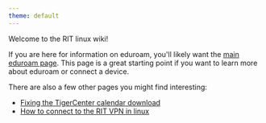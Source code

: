 ```yaml
---
theme: default
---
```


Welcome to the RIT linux wiki!

If you are here for information on eduroam, you'll likely want the [main eduroam page](./eduroam). This page is a great starting point if you want to learn more about eduroam or connect a device.

There are also a few other pages you might find interesting:
- [Fixing the TigerCenter calendar download](./fixing-tigercenter-calendar-download)
- [How to connect to the RIT VPN in linux](./RIT-VPN)
